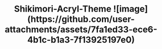 <h1 align="center">Shikimori-Acryl-Theme</a> 
![image](https://github.com/user-attachments/assets/7fa1ed33-ece6-4b1c-b1a3-7f13925197e0)

